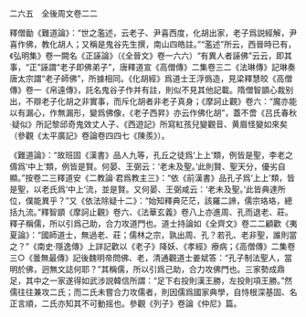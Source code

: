 二六五　全後周文卷二二

釋僧勔《難道論》：“世之濫述，云老子、尹喜西度，化胡出家，老子爲説經解，尹喜作佛，教化胡人；又稱是鬼谷先生撰，南山四皓註。”“濫述”所云，西晉時已有，《弘明集》卷一闕名《正誣論》（《全晉文》卷一六六）“有異人者誣佛”云云，即其事，“正”誣謂“老子即佛弟子”，唐釋道宣《高僧傳》二集卷三二《法琳傳》記琳奏唐太宗謂“老子師佛”，所據相同。《化胡經》爲道士王浮僞造，見梁釋慧皎《高僧傳》卷一《帛遠傳》，託名鬼谷子作并有註，則似不見其他記載。隋僧智顗心裁别出，不辯老子化胡之非實事，而斥化胡者非老子真身；《摩訶止觀》卷六：“魔亦能以有漏心，作無漏形，變爲佛像，《老子西昇》亦云作佛化胡”，蓋不啻《吕氏春秋·疑似》所記黎邱奇鬼效丈人子、《西遊記》所寫紅孩兒變觀音、黄眉怪變如來矣（參觀《太平廣記》卷論卷四四七《陳羨》）。

《難道論》：“故班固《漢書》品人九等，孔丘之徒爲‘上上’類，例皆是聖，李老之儔爲‘中上’類，例皆是賢。何晏、王弼云：‘老未及聖。’此則賢、聖天分，優劣自顯。”按卷二三釋道安《二教論·君爲教主三》：“依《前漢書》品孔子爲‘上上’類，皆是聖，以老氏爲‘中上’流，並是賢。又何晏、王弼咸云：‘老未及聖。’此皆典達所位，僕能異乎？”又《依法除疑十二》：“始知釋典茫茫，該羅二諦，儒宗珞珞，總括九流。”釋智顗《摩訶止觀》卷六、《法華玄義》卷八上亦進周、孔而退老、莊。釋子稱儒，所以引爲己助，合力攻道門也。道士持論如《全齊文》卷二二顧歡《夷夏論》：“國師道士，無過老、莊；儒林之宗，孰出周、孔？若孔、老非聖，誰則當之？”《南史·隱逸傳》上詳記歡以《老子》降妖、《孝經》療病；《高僧傳》二集卷三○《曇無最傳》記後魏明帝問佛、老，清通觀道士姜斌答：“孔子制法聖人，當明於佛，迥無文誌何耶？”其稱儒，所以引爲己助，合力攻佛門也。三家勢成鼎足，其中之一家遂得如武涉説韓信所謂：“足下右投則漢王勝，左投則項王勝。”然儒往往兼攻二氏；而二氏未嘗合力攻儒者，則因儒爲國家典學，自恃根深基固、名正言順，二氏亦知其不可動摇也。參觀《列子》卷論《仲尼》篇。